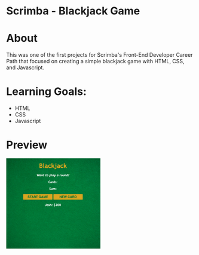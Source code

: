 # Scrimba - Blackjack Game

# About 
This was one of the first projects for Scrimba's Front-End Developer Career Path that focused on creating a simple blackjack game with HTML, CSS, and Javascript. 

# Learning Goals:
- HTML
- CSS
- Javascript

# Preview
<img src="https://github.com/thejoshyee/blackjack-game/blob/main/black-jack-preview.png" width="50%" />
